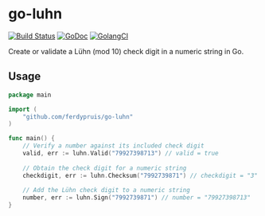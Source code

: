 # go-luhn
[![Build Status](https://travis-ci.com/ferdypruis/go-luhn.svg?branch=master)](https://travis-ci.com/ferdypruis/go-luhn)
[![GoDoc](https://godoc.org/github.com/ferdypruis/go-luhn?status.svg)](https://godoc.org/github.com/ferdypruis/go-luhn)
[![GolangCI](https://golangci.com/badges/github.com/ferdypruis/go-luhn.svg)](https://golangci.com/r/github.com/ferdypruis/go-luhn)

Create or validate a Lühn (mod 10) check digit in a numeric string in Go.

## Usage
```go
package main

import (
	"github.com/ferdypruis/go-luhn"
)

func main() {
    // Verify a number against its included check digit
    valid, err := luhn.Valid("79927398713") // valid = true
    
    // Obtain the check digit for a numeric string
    checkdigit, err := luhn.Checksum("7992739871") // checkdigit = "3"
    	
    // Add the Lühn check digit to a numeric string
    number, err := luhn.Sign("7992739871") // number = "79927398713"
}
```
